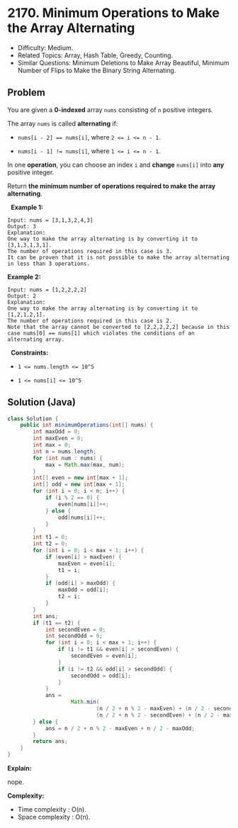# 2170. Minimum Operations to Make the Array Alternating

- Difficulty: Medium.
- Related Topics: Array, Hash Table, Greedy, Counting.
- Similar Questions: Minimum Deletions to Make Array Beautiful, Minimum Number of Flips to Make the Binary String Alternating.

## Problem

You are given a **0-indexed** array ```nums``` consisting of ```n``` positive integers.

The array ```nums``` is called **alternating** if:


	
- ```nums[i - 2] == nums[i]```, where ```2 <= i <= n - 1```.
	
- ```nums[i - 1] != nums[i]```, where ```1 <= i <= n - 1```.


In one **operation**, you can choose an index ```i``` and **change** ```nums[i]``` into **any** positive integer.

Return **the **minimum number of operations** required to make the array alternating**.

 
**Example 1:**

```
Input: nums = [3,1,3,2,4,3]
Output: 3
Explanation:
One way to make the array alternating is by converting it to [3,1,3,1,3,1].
The number of operations required in this case is 3.
It can be proven that it is not possible to make the array alternating in less than 3 operations. 
```

**Example 2:**

```
Input: nums = [1,2,2,2,2]
Output: 2
Explanation:
One way to make the array alternating is by converting it to [1,2,1,2,1].
The number of operations required in this case is 2.
Note that the array cannot be converted to [2,2,2,2,2] because in this case nums[0] == nums[1] which violates the conditions of an alternating array.
```

 
**Constraints:**


	
- ```1 <= nums.length <= 10^5```
	
- ```1 <= nums[i] <= 10^5```



## Solution (Java)

```java
class Solution {
    public int minimumOperations(int[] nums) {
        int maxOdd = 0;
        int maxEven = 0;
        int max = 0;
        int n = nums.length;
        for (int num : nums) {
            max = Math.max(max, num);
        }
        int[] even = new int[max + 1];
        int[] odd = new int[max + 1];
        for (int i = 0; i < n; i++) {
            if (i % 2 == 0) {
                even[nums[i]]++;
            } else {
                odd[nums[i]]++;
            }
        }
        int t1 = 0;
        int t2 = 0;
        for (int i = 0; i < max + 1; i++) {
            if (even[i] > maxEven) {
                maxEven = even[i];
                t1 = i;
            }
            if (odd[i] > maxOdd) {
                maxOdd = odd[i];
                t2 = i;
            }
        }
        int ans;
        if (t1 == t2) {
            int secondEven = 0;
            int secondOdd = 0;
            for (int i = 0; i < max + 1; i++) {
                if (i != t1 && even[i] > secondEven) {
                    secondEven = even[i];
                }
                if (i != t2 && odd[i] > secondOdd) {
                    secondOdd = odd[i];
                }
            }
            ans =
                    Math.min(
                            (n / 2 + n % 2 - maxEven) + (n / 2 - secondOdd),
                            (n / 2 + n % 2 - secondEven) + (n / 2 - maxOdd));
        } else {
            ans = n / 2 + n % 2 - maxEven + n / 2 - maxOdd;
        }
        return ans;
    }
}
```

**Explain:**

nope.

**Complexity:**

* Time complexity : O(n).
* Space complexity : O(n).
